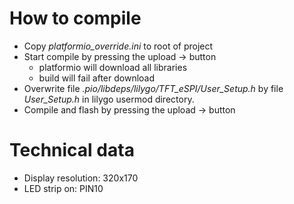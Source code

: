 # How to compile
- Copy *platformio_override.ini* to root of project
- Start compile by pressing the upload -> button
  - platformio will download all libraries
  - build will fail after download
- Overwrite file *.pio/libdeps/lilygo/TFT_eSPI/User_Setup.h* by file *User_Setup.h* in lilygo usermod directory.
- Compile and flash by pressing the upload -> button

# Technical data
- Display resolution: 320x170
- LED strip on: PIN10

